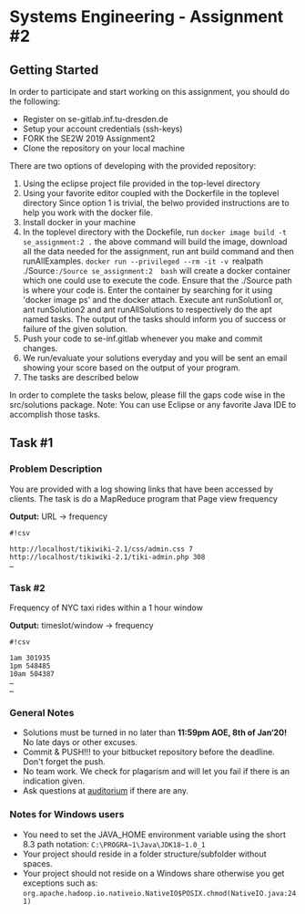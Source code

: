 # Systems Engineering - Assignment #2 #

## Getting Started ##
In order to participate and start working on this assignment, you should do the following:
* Register on se-gitlab.inf.tu-dresden.de
* Setup your account credentials (ssh-keys)
* FORK the SE2W 2019 Assignment2
* Clone the repository on your local machine

There are two options of developing with the provided repository:
1. Using the eclipse project file provided in the top-level directory
2. Using your favorite editor coupled with the Dockerfile in the toplevel directory
Since option 1 is trivial, the belwo provided instructions are to help you work with the docker file.
3. Install docker in your machine
4. In the toplevel directory with the Dockefile, run 
    `docker image build -t se_assignment:2 .` 
    the above command will build the image, download all the data needed for the assignment, run ant build command and then runAllExamples.
   `docker run --privileged --rm -it -v `realpath ./Source`:/Source se_assignment:2  bash`
   will create a docker container which one could use to execute the code. Ensure that the ./Source path is where your code is.
   Enter the container by searching for it using 'docker image ps' and the docker attach.
   Execute ant runSolution1 or, ant runSolution2  and ant runAllSolutions to respectively do the apt named tasks.
   The output of the tasks should inform you of success or failure of the given solution.
5. Push your code to se-inf.gitlab whenever you make and commit changes.
6. We run/evaluate your solutions everyday and you will be sent an email showing your score based on the output of your program.
7. The tasks are described below

In order to complete the tasks below, please fill the gaps code wise in the src/solutions package. Note: You can use Eclipse or any favorite Java IDE to accomplish those tasks.

## Task #1 ##
### Problem Description ###
You are provided with a log showing links that have been accessed by clients.
The task is do a MapReduce program that 
Page view frequency

**Output:** URL → frequency

```
#!csv

http://localhost/tikiwiki-2.1/css/admin.css 7
http://localhost/tikiwiki-2.1/tiki-admin.php 308
…
```


### Task #2 ###
Frequency of NYC taxi rides within a 1 hour window

**Output:** timeslot/window → frequency

```
#!csv

1am 301935
1pm 548485
10am 504387
…
…
```
### General Notes ###
* Solutions must be turned in no later than **11:59pm AOE, 8th of Jan‘20!** No late days or other excuses.
* Commit & PUSH!!! to your bitbucket repository before the deadline. Don't forget the push.
* No team work. We check for plagarism and will let you fail if there is an indication given.
* Ask questions at [auditorium](https://auditorium.inf.tu-dresden.de) if there are any.


### Notes for Windows users ###
* You need to set the JAVA_HOME environment variable using the short 8.3 path notation: ```C:\PROGRA~1\Java\JDK18~1.0_1```
* Your project should reside in a folder structure/subfolder without spaces.
* Your project should not reside on a Windows share otherwise you get exceptions such as: ```org.apache.hadoop.io.nativeio.NativeIO$POSIX.chmod(NativeIO.java:241)```
